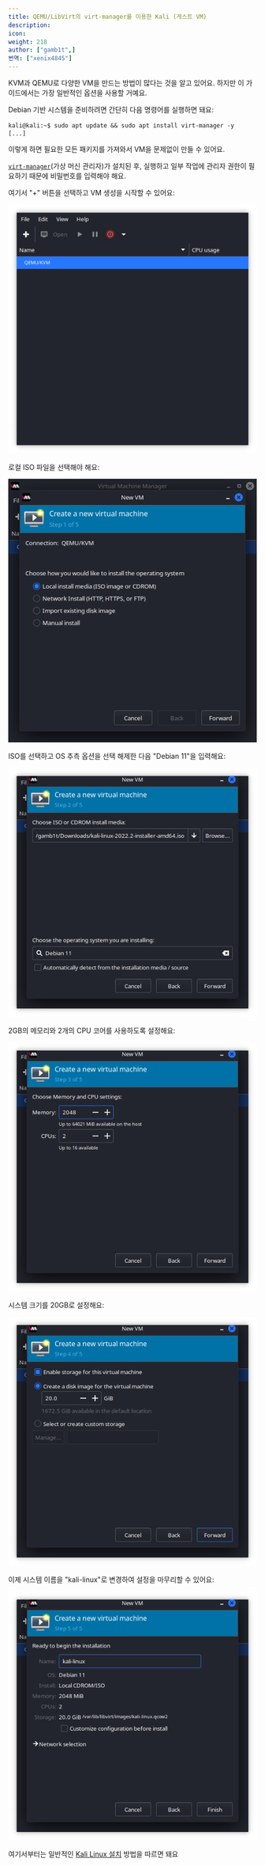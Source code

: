 ```yaml
---
title: QEMU/LibVirt의 virt-manager를 이용한 Kali (게스트 VM)
description:
icon:
weight: 218
author: ["gamb1t",]
번역: ["xenix4845"]
---
```


KVM과 QEMU로 다양한 VM을 만드는 방법이 많다는 것을 알고 있어요. 하지만 이 가이드에서는 가장 일반적인 옵션을 사용할 거예요.

Debian 기반 시스템을 준비하려면 간단히 다음 명령어를 실행하면 돼요:

```console
kali@kali:~$ sudo apt update && sudo apt install virt-manager -y
[...]
```

이렇게 하면 필요한 모든 패키지를 가져와서 VM을 문제없이 만들 수 있어요.

[`virt-manager`](https://manpages.debian.org/bullseye/virt-manager/virt-manager.1.en.html)(가상 머신 관리자)가 설치된 후, 실행하고 일부 작업에 관리자 권한이 필요하기 때문에 비밀번호를 입력해야 해요.

여기서 "+" 버튼을 선택하고 VM 생성을 시작할 수 있어요:

![](libvirt-1.png)

로컬 ISO 파일을 선택해야 해요:

![](libvirt-2.png)

ISO를 선택하고 OS 추측 옵션을 선택 해제한 다음 "Debian 11"을 입력해요:

![](libvirt-3.png)

2GB의 메모리와 2개의 CPU 코어를 사용하도록 설정해요:

![](libvirt-4.png)

시스템 크기를 20GB로 설정해요:

![](libvirt-5.png)

이제 시스템 이름을 "kali-linux"로 변경하여 설정을 마무리할 수 있어요:

![](libvirt-6.png)

여기서부터는 일반적인 [Kali Linux 설치](/docs/installation/hard-disk-install/) 방법을 따르면 돼요
